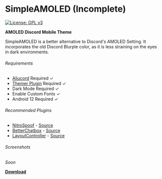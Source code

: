 # SimpleAMOLED (Incomplete)
[![License: GPL v3](https://img.shields.io/badge/License-GPLv3-blue.svg)](https://www.gnu.org/licenses/gpl-3.0)

**AMOLED Discord Mobile Theme**
  
  
SimpleAMOLED is a better alternative to Discord's AMOLED Setting.
It incorporates the old Discord Blurple color, as it is less straining on the eyes in dark environments.

###### Requirements
- [Aliucord](https://github.com/Aliucord/Aliucord) Required ✓
- [Themer Plugin](https://github.com/Vendicated/AliucordPlugins/blob/main/Themer/README.md) Required ✓
- Dark Mode Required ✓
- Enable Custom Fonts ✓
- Android 12 Required ✓

###### Recommended Plugins
- [NitroSpoof](https://discord.com/channels/811255666990907402/811275162715553823/845348833142505544) - [Source](https://github.com/X1nto/AliucordPlugins#nitrospoof)
- [BetterChatbox](https://discord.com/channels/811255666990907402/845784407846813696/910302649348395110) - [Source](https://github.com/X1nto/AliucordPlugins#layoutcontroller)
- [LayoutController](https://discord.com/channels/811255666990907402/811275162715553823/845348833142505544) - [Source](https://github.com/wingio/plugins/#betterchatbox)

###### Screenshots
*Soon*

[**Download**]()
